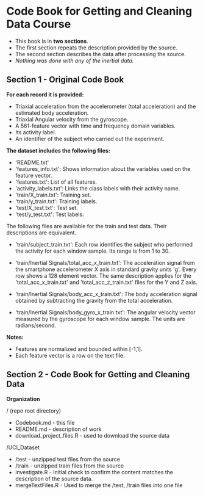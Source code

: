 Code Book for Getting and Cleaning Data Course
==============================================
- This book is in **two sections**. 
- The first section repeats the description provided by the source.
- The second section describes the data after processing the source. 
- *Nothing was done with any of the inertial data.*


Section 1 - Original Code Book
------------------------------
**For each record it is provided:**

- Triaxial acceleration from the accelerometer (total acceleration) and the estimated body acceleration.
- Triaxial Angular velocity from the gyroscope. 
- A 561-feature vector with time and frequency domain variables. 
- Its activity label. 
- An identifier of the subject who carried out the experiment.

**The dataset includes the following files:**
- 'README.txt'
- 'features_info.txt': Shows information about the variables used on the feature vector.
- 'features.txt': List of all features.
- 'activity_labels.txt': Links the class labels with their activity name.
- 'train/X_train.txt': Training set.
- 'train/y_train.txt': Training labels.
- 'test/X_test.txt': Test set.
- 'test/y_test.txt': Test labels.

The following files are available for the train and test data. Their descriptions are equivalent. 

- 'train/subject_train.txt': Each row identifies the subject who performed the activity for each window sample. Its range is from 1 to 30. 

- 'train/Inertial Signals/total_acc_x_train.txt': The acceleration signal from the smartphone accelerometer X axis in standard gravity units 'g'. Every row shows a 128 element vector. The same description applies for the 'total_acc_x_train.txt' and 'total_acc_z_train.txt' files for the Y and Z axis. 

- 'train/Inertial Signals/body_acc_x_train.txt': The body acceleration signal obtained by subtracting the gravity from the total acceleration. 

- 'train/Inertial Signals/body_gyro_x_train.txt': The angular velocity vector measured by the gyroscope for each window sample. The units are radians/second. 

**Notes:** 
- Features are normalized and bounded within [-1,1].
- Each feature vector is a row on the text file.



Section 2 - Code Book for Getting and Cleaning Data
---------------------------------------------------
**Organization** 

/ (repo root directory)
- Codebook.md - this file
- README.md - description of work
- download_project_files.R - used to download the source data


/UCI_Dataset
- /test - unzipped test files from the source 
- /train - unzipped train files from the source
- investigate.R - Initial check to confirm the content matches the description of the source data.
- mergeTextFiles.R - Used to merge the /test, /train files into one file
